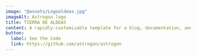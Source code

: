```yaml
---
image: "@assets/Logoaldeas.jpg"
imageAlt: Astrogon logo
title: TIERRA DE ALDEAS
content: A rapidly-customizable template for a blog, documentation, and more.
button:
  label: See the Code
  link: https://github.com/astrogon/astrogon
---
```


